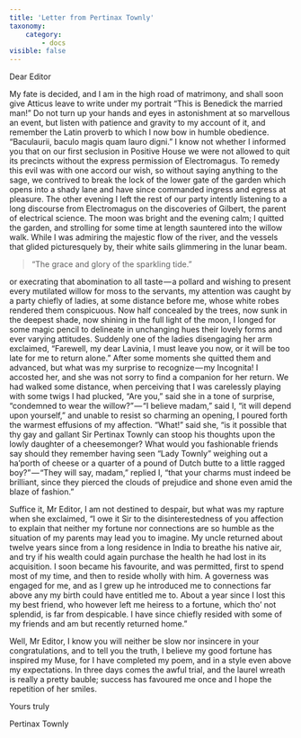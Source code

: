 ```yaml
---
title: 'Letter from Pertinax Townly'
taxonomy:
    category:
        - docs
visible: false
---
```


Dear Editor  

My fate is decided, and I am in the high road of matrimony, and shall soon give Atticus leave to write under my portrait “This is Benedick the married man!” Do not turn up your hands and eyes in astonishment at so marvellous an event, but listen with patience and gravity to my account of it, and remember the Latin proverb to which I now bow in humble obedience. “Baculaurii, baculo magis quam lauro digni.” I know not whether I informed you that on our first seclusion in Positive House we were not allowed to quit its precincts without the express permission of Electromagus. To remedy this evil was with one accord our wish, so without saying anything to the sage, we contrived to break the lock of the lower gate of the garden which opens into a shady lane and have since commanded ingress and egress at pleasure. The other evening I left the rest of our party intently listening to a long discourse from Electromagus on the discoveries of Gilbert, the parent of electrical science. The moon was bright and the evening calm; I quitted the garden, and strolling for some time at length sauntered into the willow walk. While I was admiring the majestic flow of the river, and the vessels that glided picturesquely by, their white sails glimmering in the lunar beam.

> “The grace and glory of the sparkling tide.”

or execrating that abomination to all taste — a pollard and wishing to present every mutilated willow for moss to the servants, my attention was caught by a party chiefly of ladies, at some distance before me, whose white robes rendered them conspicuous. Now half concealed by the trees, now sunk in the deepest shade, now shining in the full light of the moon, I longed for some magic pencil to delineate in unchanging hues their lovely forms and ever varying attitudes. Suddenly one of the ladies disengaging her arm exclaimed, “Farewell, my dear Lavinia, I must leave you now, or it will be too late for me to return alone.” After some moments she quitted them and advanced, but what was my surprise to recognize — my Incognita! I accosted her, and she was not sorry to find a companion for her return. We had walked some distance, when perceiving that I was carelessly playing with some twigs I had plucked, “Are you,” said she in a tone of surprise, “condemned to wear the willow?” — “I believe madam,” said I, “it will depend upon yourself,” and unable to resist so charming an opening, I poured forth the warmest effusions of my affection. “What!” said she, “is it possible that thy gay and gallant Sir Pertinax Townly can stoop his thoughts upon the lowly daughter of a cheesemonger? What would you fashionable friends say should they remember having seen “Lady Townly” weighing out a ha’porth of cheese or a quarter of a pound of Dutch butte to a little ragged boy?” — “They will say, madam,” replied I, “that your charms must indeed be brilliant, since they pierced the clouds of prejudice and shone even amid the blaze of fashion.”

Suffice it, Mr Editor, I am not destined to despair, but what was my rapture when she exclaimed, “I owe it Sir to the disinterestedness of you affection to explain that neither my fortune nor connections are so humble as the situation of my parents may lead you to imagine. My uncle returned about twelve years since from a long residence in India to breathe his native air, and try if his wealth could again purchase the health he had lost in its acquisition. I soon became his favourite, and was permitted, first to spend most of my time, and then to reside wholly with him. A governess was engaged for me, and as I grew up he introduced me to connections far above any my birth could have entitled me to. About a year since I lost this my best friend, who however left me heiress to a fortune, which tho’ not splendid, is far from despicable. I have since chiefly resided with some of my friends and am but recently returned home.”

Well, Mr Editor, I know you will neither be slow nor insincere in your congratulations, and to tell you the truth, I believe my good fortune has inspired my Muse, for I have completed my poem, and in a style even above my expectations. In three days comes the awful trial, and the laurel wreath is really a pretty bauble; success has favoured me once and I hope the repetition of her smiles.

Yours truly

Pertinax Townly